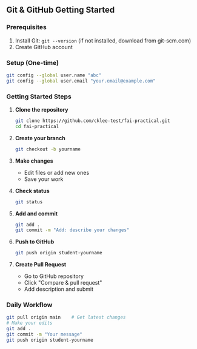 ## Git & GitHub Getting Started

### Prerequisites
1. Install Git: `git --version` (if not installed, download from git-scm.com)
2. Create GitHub account

### Setup (One-time)
```bash
git config --global user.name "abc"
git config --global user.email "your.email@example.com"
```

### Getting Started Steps

1. **Clone the repository**
   ```bash
   git clone https://github.com/cklee-test/fai-practical.git
   cd fai-practical
   ```

2. **Create your branch**
   ```bash
   git checkout -b yourname
   ```

3. **Make changes**
   - Edit files or add new ones
   - Save your work

4. **Check status**
   ```bash
   git status
   ```

5. **Add and commit**
   ```bash
   git add .
   git commit -m "Add: describe your changes"
   ```

6. **Push to GitHub**
   ```bash
   git push origin student-yourname
   ```

7. **Create Pull Request**
   - Go to GitHub repository
   - Click "Compare & pull request"
   - Add description and submit

### Daily Workflow
```bash
git pull origin main    # Get latest changes
# Make your edits
git add .
git commit -m "Your message"
git push origin student-yourname
```
